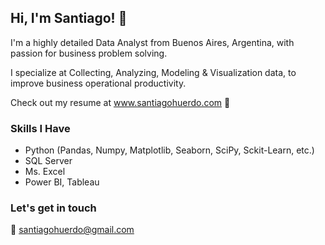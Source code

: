## Hi, I'm Santiago! 👋

I'm a highly detailed Data Analyst from Buenos Aires, Argentina, with passion for business problem solving.

I specialize at Collecting, Analyzing, Modeling & Visualization data, to improve business operational productivity.

Check out my resume at www.santiagohuerdo.com 🌟

### Skills I Have

- Python (Pandas, Numpy, Matplotlib, Seaborn, SciPy, Sckit-Learn, etc.)
- SQL Server
- Ms. Excel
- Power BI, Tableau

### Let's get in touch

📩 santiagohuerdo@gmail.com
